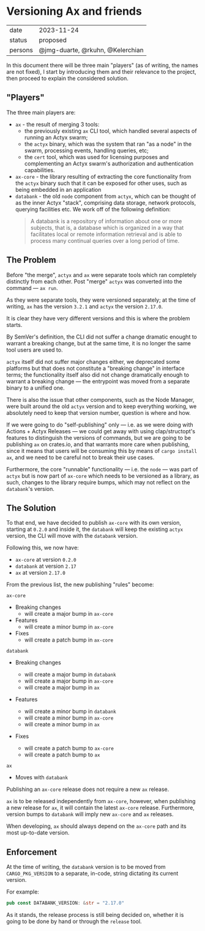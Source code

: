 # Versioning Ax and friends
|  |  |
| --- | --- |
| date | 2023-11-24 |
| status | proposed |
| persons | @jmg-duarte, @rkuhn, @Kelerchian |

In this document there will be three main "players" (as of writing, the names are not
fixed), I start by introducing them and their relevance to the project, then proceed
to explain the considered solution.

## "Players"

The three main players are:
- `ax` - the result of merging 3 tools:
  - the previously existing `ax` CLI tool,
    which handled several aspects of running an Actyx swarm;
  - the `actyx` binary, which was the system that ran "as a node" in the swarm,
    processing events, handling queries, etc;
  - the `cert` tool, which was used for licensing purposes and complementing an Actyx
    swarm's authorization and authentication capabilities.
- `ax-core` - the library resulting of extracting the core functionality from the
  `actyx` binary such that it can be exposed for other uses, such as being embedded
  in an application
- `databank` - the old `node` component from `actyx`, which can be thought of as the inner Actyx
  "stack", comprising data storage, network protocols, querying facilities etc. We work off of the following definition:
  > A databank is a repository of information about one or more subjects, that is, a
  > database which is organized in a way that facilitates local or remote information
  > retrieval and is able to process many continual queries over a long period of time.

## The Problem

Before "the merge", `actyx` and `ax` were separate tools which ran completely distinctly
from each other. Post "merge" `actyx` was converted into the command — `ax run`.

As they were separate tools, they were versioned separately; at the time of writing,
`ax` has the version `3.2.1` and `actyx` the version `2.17.0`.

It is clear they have very different versions and this is where the problem starts.

By SemVer's definition, the CLI did not suffer a change dramatic enought to warrant a
breaking change, but at the same time, it is no longer the same tool users are used to.

`actyx` itself did not suffer major changes either, we deprecated some platforms but
that does not constitute a "breaking change" in interface terms; the functionality
itself also did not change dramatically enough to warrant a breaking change — the
entrypoint was moved from a separate binary to a unified one.

There is also the issue that other components, such as the Node Manager, were built
around the old `actyx` version and to keep everything working, we absolutely need to
keep that version number, question is where and how.

If we were going to do "self-publishing" only — i.e. as we were doing with Actions +
Actyx Releases — we could get away with using clap/structopt's features to distinguish
the versions of commands, but we are going to be publishing `ax` on crates.io, and that
warrants more care when publishing, since it means that users will be consuming this
by means of `cargo install ax`, and we need to be careful not to break their use cases.

Furthermore, the core "runnable" functionality — i.e. the `node` — was part of `actyx`
but is now part of `ax-core` which needs to be versioned as a library, as such, changes
to the library require bumps, which may not reflect on the `databank`'s version.

## The Solution

To that end, we have decided to publish `ax-core` with its own version, starting at
`0.2.0` and inside it, the `databank` will keep the existing `actyx` version, the CLI
will move with the `databank` version.

Following this, we now have:

- `ax-core` at version `0.2.0`
- `databank` at version `2.17`
- `ax` at version `2.17.0`

From the previous list, the new publishing "rules" become:

`ax-core`
- Breaking changes
  - will create a major bump in `ax-core`
- Features
  - will create a minor bump in `ax-core`
- Fixes
  - will create a patch bump in `ax-core`

`databank`
- Breaking changes
  - will create a major bump in `databank`
  - will create a major bump in `ax-core`
  - will create a major bump in `ax`

- Features
  - will create a minor bump in `databank`
  - will create a minor bump in `ax-core`
  - will create a minor bump in `ax`

- Fixes
  - will create a patch bump to `ax-core`
  - will create a patch bump to `ax`

`ax`
 - Moves with `databank`

Publishing an `ax-core` release does not require a new `ax` release.

`ax` is to be released independently from `ax-core`, however, when publishing a new
release for `ax`, it will contain the latest `ax-core` release. Furthermore, version
bumps to `databank` will imply new `ax-core` and `ax` releases.

When developing, `ax` should always depend on the `ax-core` path and its most
up-to-date version.

## Enforcement

At the time of writing, the `databank` version is to be moved from `CARGO_PKG_VERSION`
to a separate, in-code, string dictating its current version.

For example:

```rust
pub const DATABANK_VERSION: &str = "2.17.0"
```

As it stands, the release
process is still being decided on, whether it is going to be done by hand or through
the `release` tool.

